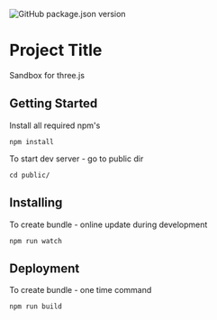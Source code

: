 ![GitHub package.json version](https://img.shields.io/github/package-json/v/ashutilov/three.js-animations)

# Project Title

Sandbox for three.js


## Getting Started

Install all required npm's

```
npm install
```

To start dev server - go to public dir

```
cd public/
```


## Installing

To create bundle - online update during development

```
npm run watch
```

## Deployment

To create bundle - one time command

```
npm run build
```

